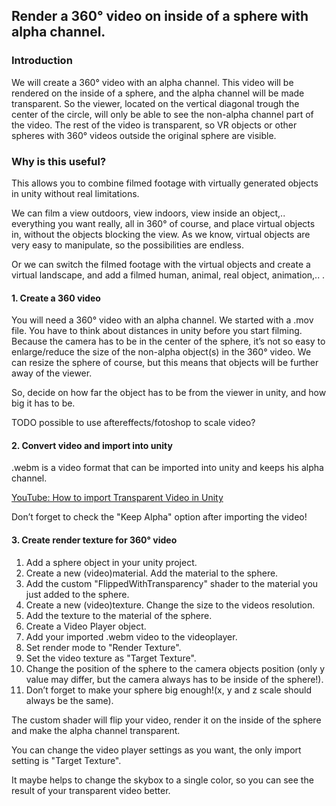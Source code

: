 ## Render a 360° video on inside of a sphere with alpha channel.

### Introduction
We will create a 360° video with an alpha channel. This video will be rendered on the inside of a sphere, and the alpha channel will be made transparent. So the viewer, located on the vertical diagonal trough the center of the circle, will only be able to see the non-alpha channel part of the video. The rest of the video is transparent, so VR objects or other spheres with 360° videos outside the original sphere are visible.

### Why is this useful?
This allows you to combine filmed footage with virtually generated objects in unity without real limitations.

We can film a view outdoors, view indoors, view inside an object,.. everything you want really, all in 360° of course, and place virtual objects in, without the objects blocking the view. As we know, virtual objects are very easy to manipulate, so the possibilities are endless.

Or we can switch the filmed footage with the virtual objects and create a virtual landscape, and add a filmed human, animal, real object, animation,.. . 


#### 1. Create a 360 video
You will need a 360° video with an alpha channel. We started with a .mov file. You  have to think about distances in unity before you start filming. 
Because the camera has to be in the center of the sphere, it’s not so easy to enlarge/reduce the size of the non-alpha object(s) in the 360° video. We can resize the sphere of course, but this means that objects will be further away of the viewer.

So, decide on how far the object has to be from the viewer in unity, and how big it has to be.

TODO possible to use aftereffects/fotoshop to scale video?

#### 2. Convert video and import into unity
.webm is a video format that can be imported into unity and keeps his alpha channel.

[YouTube: How to import Transparent Video in Unity](https://www.youtube.com/watch?v=rlC95aTKzm0)

Don’t forget to check the "Keep Alpha" option after importing the video!

#### 3. Create render texture for 360° video

1. Add a sphere object in your unity project.
2. Create a new (video)material. Add the material to the sphere.
3. Add the custom "FlippedWithTransparency" shader to the material you just added to the sphere.
4. Create a new (video)texture. Change the size to the videos resolution.
5. Add the texture to the material of the sphere.
6. Create a Video Player object.
7. Add your imported .webm video to the videoplayer.
8. Set render mode to "Render Texture".
9. Set the video texture as "Target Texture".
10. Change the position of the sphere to the camera objects position (only y value may differ, but the camera always has to be inside of the sphere!).
11. Don’t forget to make your sphere big enough!(x, y and z scale should always be the same).

The custom shader will flip your video, render it on the inside of the sphere and make the alpha channel transparent.

You can change the video player settings as you want, the only import setting is "Target Texture". 

It maybe helps to change the skybox to a single color, so you can see the result of your transparent video better.

